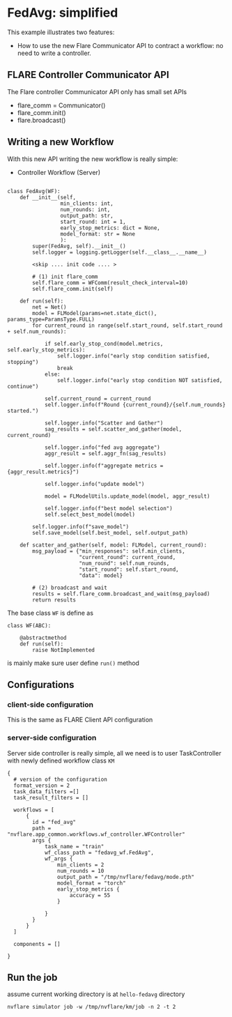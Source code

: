 # FedAvg: simplified

This example illustrates two features:
* How to use the new Flare Communicator API to contract a workflow: no need to write a controller.  

## FLARE Controller Communicator API

The Flare controller Communicator API only has small set APIs
* flare_comm = Communicator()
* flare_comm.init()
* flare.broadcast()

## Writing a new Workflow

With this new API writing the new workflow is really simple: 

* Controller Workflow (Server)

```

class FedAvg(WF):
    def __init__(self,
                 min_clients: int,
                 num_rounds: int,
                 output_path: str,
                 start_round: int = 1,
                 early_stop_metrics: dict = None,
                 model_format: str = None
                 ):
        super(FedAvg, self).__init__()
        self.logger = logging.getLogger(self.__class__.__name__)
        
        <skip .... init code .... >
 
        # (1) init flare_comm
        self.flare_comm = WFComm(result_check_interval=10)
        self.flare_comm.init(self)
        
    def run(self):
        net = Net()
        model = FLModel(params=net.state_dict(), params_type=ParamsType.FULL)
        for current_round in range(self.start_round, self.start_round + self.num_rounds):
        
            if self.early_stop_cond(model.metrics, self.early_stop_metrics):
                self.logger.info("early stop condition satisfied, stopping")
                break
            else:
                self.logger.info("early stop condition NOT satisfied, continue")

            self.current_round = current_round
            self.logger.info(f"Round {current_round}/{self.num_rounds} started.")

            self.logger.info("Scatter and Gather")
            sag_results = self.scatter_and_gather(model, current_round)

            self.logger.info("fed avg aggregate")
            aggr_result = self.aggr_fn(sag_results)

            self.logger.info(f"aggregate metrics = {aggr_result.metrics}")

            self.logger.info("update model")

            model = FLModelUtils.update_model(model, aggr_result)

            self.logger.info(f"best model selection")
            self.select_best_model(model)

        self.logger.info(f"save_model")
        self.save_model(self.best_model, self.output_path)

    def scatter_and_gather(self, model: FLModel, current_round):
        msg_payload = {"min_responses": self.min_clients,
                       "current_round": current_round,
                       "num_round": self.num_rounds,
                       "start_round": self.start_round,
                       "data": model}

        # (2) broadcast and wait
        results = self.flare_comm.broadcast_and_wait(msg_payload)
        return results

```

The base class ```WF``` is define as

```
class WF(ABC):

    @abstractmethod
    def run(self):
        raise NotImplemented
```
is mainly make sure user define ```run()``` method
 
## Configurations

### client-side configuration

This is the same as FLARE Client API configuration

### server-side configuration

  Server side controller is really simple, all we need is to user TaskController with newly defined workflow class
```KM```

```
{
  # version of the configuration
  format_version = 2
  task_data_filters =[]
  task_result_filters = []

  workflows = [
      {
        id = "fed_avg"
        path = "nvflare.app_common.workflows.wf_controller.WFController"
        args {
            task_name = "train"
            wf_class_path = "fedavg_wf.FedAvg",
            wf_args {
                min_clients = 2
                num_rounds = 10
                output_path = "/tmp/nvflare/fedavg/mode.pth"
                model_format = "torch"
                early_stop_metrics {
                    accuracy = 55
                }

            }
        }
      }
  ]

  components = []

}

```


## Run the job

assume current working directory is at ```hello-fedavg``` directory 

```
nvflare simulator job -w /tmp/nvflare/km/job -n 2 -t 2
```
